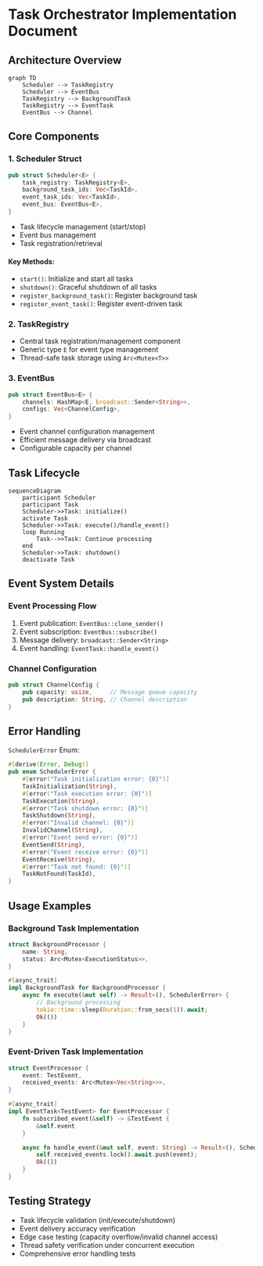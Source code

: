 # Task Orchestrator Implementation Document

## Architecture Overview

```mermaid
graph TD
    Scheduler --> TaskRegistry
    Scheduler --> EventBus
    TaskRegistry --> BackgroundTask
    TaskRegistry --> EventTask
    EventBus --> Channel
```

## Core Components

### 1. Scheduler Struct
```rust
pub struct Scheduler<E> {
    task_registry: TaskRegistry<E>,
    background_task_ids: Vec<TaskId>,
    event_task_ids: Vec<TaskId>,
    event_bus: EventBus<E>,
}
```
- Task lifecycle management (start/stop)
- Event bus management
- Task registration/retrieval

#### Key Methods:
- `start()`: Initialize and start all tasks
- `shutdown()`: Graceful shutdown of all tasks
- `register_background_task()`: Register background task
- `register_event_task()`: Register event-driven task

### 2. TaskRegistry
- Central task registration/management component
- Generic type `E` for event type management
- Thread-safe task storage using `Arc<Mutex<T>>`

### 3. EventBus
```rust
pub struct EventBus<E> {
    channels: HashMap<E, broadcast::Sender<String>>,
    configs: Vec<ChannelConfig>,
}
```
- Event channel configuration management
- Efficient message delivery via broadcast
- Configurable capacity per channel

## Task Lifecycle

```mermaid
sequenceDiagram
    participant Scheduler
    participant Task
    Scheduler->>Task: initialize()
    activate Task
    Scheduler->>Task: execute()/handle_event()
    loop Running
        Task-->>Task: Continue processing
    end
    Scheduler->>Task: shutdown()
    deactivate Task
```

## Event System Details

### Event Processing Flow
1. Event publication: `EventBus::clone_sender()`
2. Event subscription: `EventBus::subscribe()`
3. Message delivery: `broadcast::Sender<String>`
4. Event handling: `EventTask::handle_event()`

### Channel Configuration
```rust
pub struct ChannelConfig {
    pub capacity: usize,     // Message queue capacity
    pub description: String, // Channel description
}
```

## Error Handling

`SchedulerError` Enum:
```rust
#[derive(Error, Debug)]
pub enum SchedulerError {
    #[error("Task initialization error: {0}")]
    TaskInitialization(String),
    #[error("Task execution error: {0}")]
    TaskExecution(String),
    #[error("Task shutdown error: {0}")]
    TaskShutdown(String),
    #[error("Invalid channel: {0}")]
    InvalidChannel(String),
    #[error("Event send error: {0}")]
    EventSend(String),
    #[error("Event receive error: {0}")]
    EventReceive(String),
    #[error("Task not found: {0}")]
    TaskNotFound(TaskId),
}
```

## Usage Examples

### Background Task Implementation
```rust
struct BackgroundProcessor {
    name: String,
    status: Arc<Mutex<ExecutionStatus>>,
}

#[async_trait]
impl BackgroundTask for BackgroundProcessor {
    async fn execute(&mut self) -> Result<(), SchedulerError> {
        // Background processing
        tokio::time::sleep(Duration::from_secs(1)).await;
        Ok(())
    }
}
```

### Event-Driven Task Implementation
```rust
struct EventProcessor {
    event: TestEvent,
    received_events: Arc<Mutex<Vec<String>>>,
}

#[async_trait]
impl EventTask<TestEvent> for EventProcessor {
    fn subscribed_event(&self) -> &TestEvent {
        &self.event
    }

    async fn handle_event(&mut self, event: String) -> Result<(), SchedulerError> {
        self.received_events.lock().await.push(event);
        Ok(())
    }
}
```

## Testing Strategy
- Task lifecycle validation (init/execute/shutdown)
- Event delivery accuracy verification
- Edge case testing (capacity overflow/invalid channel access)
- Thread safety verification under concurrent execution
- Comprehensive error handling tests
